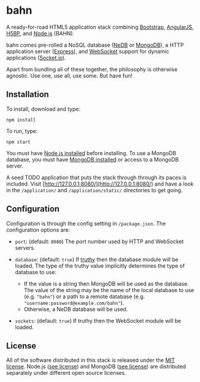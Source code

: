 bahn
====

A ready-for-road HTML5 application stack combining [Bootstrap](http://getbootstrap.com), [AngularJS](https://angularjs.org/), [H5BP](http://html5boilerplate.com/), and [Node.js](http://nodejs.org/) (BAHN).

bahn comes pre-rolled a NoSQL database ([NeDB](https://github.com/louischatriot/nedb) or [MongoDB](http://www.mongodb.org/)), a HTTP application server ([Express](http://expressjs.com/)), and [WebSocket](http://www.html5rocks.com/en/tutorials/websockets/basics/) support for dynamic applications ([Socket.io](http://socket.io/)).

Apart from bundling all of these together, the philosophy is otherwise agnostic. Use one, use all, use some. But have fun!

## Installation ##

To install, download and type:

    npm install
    
To run, type:

    npm start

You must have [Node.js installed](http://nodejs.org/download/) before installing. To use a MongoDB database, you must have [MongoDB installed](http://www.mongodb.org/downloads) or access to a MongoDB server.

A seed TODO application that puts the stack through through its paces is included. Visit [http://127.0.0.1:8080/](http://127.0.0.1:8080/) and have a look in the `/application/` and `/application/static/` directories to get going.

## Configuration ##

Configuration is through the config setting in `/package.json`. The configuration options are:

- `port`: (default: `8080`) The port number used by HTTP and WebSocket servers.

- `database`: (default: `true`) If [truthy](http://docs.nodejitsu.com/articles/javascript-conventions/what-are-truthy-and-falsy-values) then the database module will be loaded. The type of the truthy value implicitly determines the type of database to use:

  - If the value is a string then MongoDB will be used as the database. The value of the string may be the name of the local database to use (e.g. `"bahn"`) or a path to a remote database (e.g. `"username:password@example.com/bahn"`).
  - Otherwise, a NeDB database will be used.
  
- `sockets`: (default: `true`) If truthy then the WebSocket module will be loaded.

## License ##

All of the software distributed in this stack is released under the [MIT license](http://opensource.org/licenses/MIT). Node.js ([see license](https://raw.githubusercontent.com/joyent/node/v0.10.29/LICENSE)) and MongoDB ([see license](http://www.mongodb.org/about/licensing/)) are distributed separately under different open source licenses.
